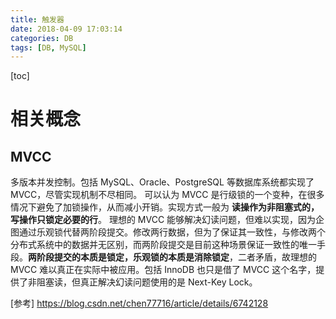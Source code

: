 ```yaml
---
title: 触发器
date: 2018-04-09 17:03:14
categories: DB
tags: [DB, MySQL]
---
```

[toc]


# 相关概念

## MVCC
多版本并发控制。包括 MySQL、Oracle、PostgreSQL 等数据库系统都实现了MVCC，尽管实现机制不尽相同。
可以认为 MVCC 是行级锁的一个变种，在很多情况下避免了加锁操作，从而减小开销。实现方式一般为 **读操作为非阻塞式的，写操作只锁定必要的行**。
理想的 MVCC 能够解决幻读问题，但难以实现，因为企图通过乐观锁代替两阶段提交。修改两行数据，但为了保证其一致性，与修改两个分布式系统中的数据并无区别，而两阶段提交是目前这种场景保证一致性的唯一手段。**两阶段提交的本质是锁定，乐观锁的本质是消除锁定**，二者矛盾，故理想的 MVCC 难以真正在实际中被应用。包括 InnoDB 也只是借了 MVCC 这个名字，提供了非阻塞读，但真正解决幻读问题使用的是 Next-Key Lock。

[参考]
https://blog.csdn.net/chen77716/article/details/6742128
